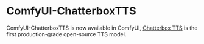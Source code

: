 # ComfyUI-ChatterboxTTS

ComfyUI-ChatterboxTTS is now available in ComfyUI, [Chatterbox TTS](https://github.com/resemble-ai/chatterbox) is the first production-grade open-source TTS model.
